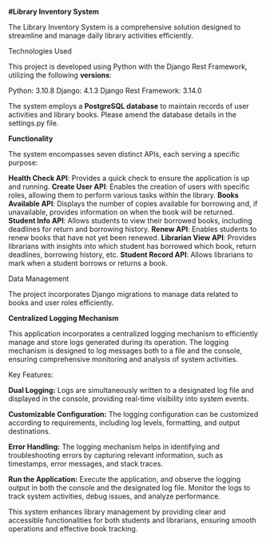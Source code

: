 **#Library Inventory System**

The Library Inventory System is a comprehensive solution designed to streamline and manage daily library activities efficiently.

Technologies Used

This project is developed using Python with the Django Rest Framework, utilizing the following **versions**:

Python: 3.10.8
Django: 4.1.3
Django Rest Framework: 3.14.0

The system employs a **PostgreSQL database** to maintain records of user activities and library books. Please amend the database details in the settings.py file.



**Functionality**

The system encompasses seven distinct APIs, each serving a specific purpose:

**Health Check API**: Provides a quick check to ensure the application is up and running.
**Create User API**: Enables the creation of users with specific roles, allowing them to perform various tasks within the library.
**Books Available API**: Displays the number of copies available for borrowing and, if unavailable, provides information on when the book will be returned.
**Student Info API**: Allows students to view their borrowed books, including deadlines for return and borrowing history.
**Renew API**: Enables students to renew books that have not yet been renewed.
**Librarian View API**: Provides librarians with insights into which student has borrowed which book, return deadlines, borrowing history, etc.
**Student Record API**: Allows librarians to mark when a student borrows or returns a book.

Data Management

The project incorporates Django migrations to manage data related to books and user roles efficiently.

**Centralized Logging Mechanism**

This application incorporates a centralized logging mechanism to efficiently manage and store logs generated during its operation. The logging mechanism is designed to log messages both to a file and the console, ensuring comprehensive monitoring and analysis of system activities.

Key Features:

**Dual Logging:** Logs are simultaneously written to a designated log file and displayed in the console, providing real-time visibility into system events.

**Customizable Configuration:** The logging configuration can be customized according to requirements, including log levels, formatting, and output destinations.

**Error Handling:** The logging mechanism helps in identifying and troubleshooting errors by capturing relevant information, such as timestamps, error messages, and stack traces.

**Run the Application:** Execute the application, and observe the logging output in both the console and the designated log file. Monitor the logs to track system activities, debug issues, and analyze performance.

This system enhances library management by providing clear and accessible functionalities for both students and librarians, ensuring smooth operations and effective book tracking.
